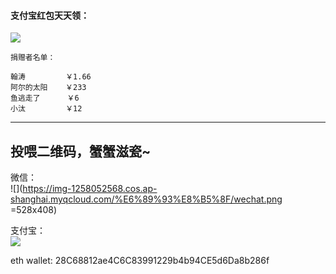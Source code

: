 #### 支付宝红包天天领：  

![](http://ichenwin.qiniudn.com/0206_1.jpg)

```
捐赠者名单：

翰涛         ￥1.66
阿尔的太阳    ￥233
鱼逃走了      ￥6
小汰         ￥12
```
---------

投喂二维码，蟹蟹滋瓷~
---------
微信：  
![](https://img-1258052568.cos.ap-shanghai.myqcloud.com/%E6%89%93%E8%B5%8F/wechat.png =528x408)  

支付宝：  
![](https://img-1258052568.cos.ap-shanghai.myqcloud.com/%E6%89%93%E8%B5%8F/alipay.jpg)

eth wallet: 28C68812ae4C6C83991229b4b94CE5d6Da8b286f
